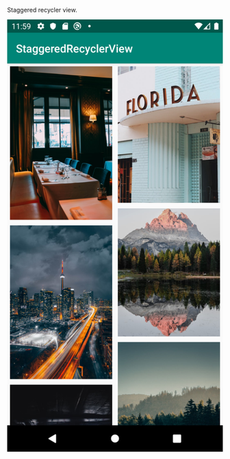Staggered recycler view.

![staggered-RecyclerView](https://github.com/nonexistentware/Android-elements/blob/dev1/img/staggeredRecyclerView1.png)
